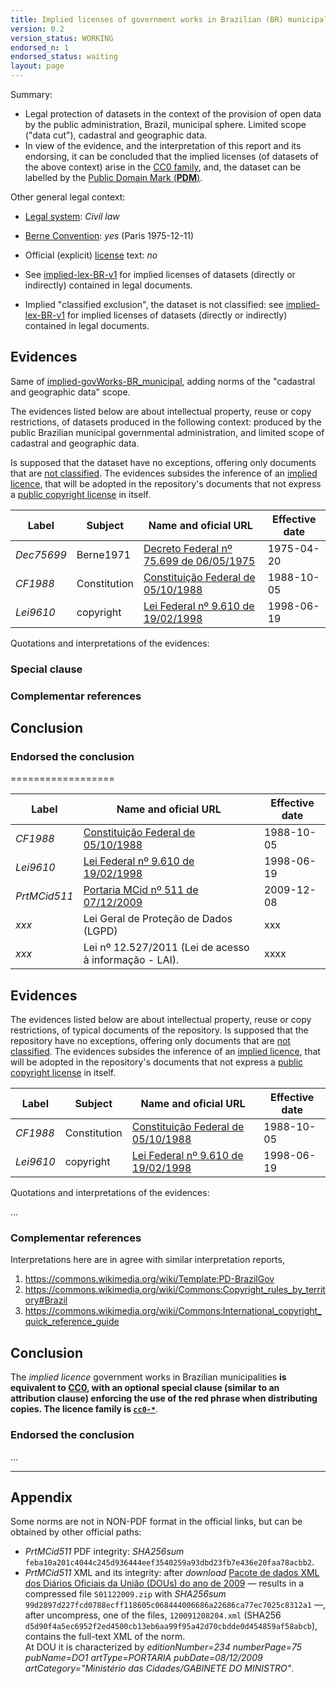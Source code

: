 ```yaml
---
title: Implied licenses of government works in Brazilian (BR) municipalities, cadastral and geographic data
version: 0.2
version_status: WORKING
endorsed_n: 1
endorsed_status: waiting
layout: page
---
```

Summary:
 * Legal protection of datasets in the context of the provision of open data by the public administration, Brazil, municipal sphere. Limited scope ("data cut"), cadastral and geographic data.
 * In view of the evidence, and the interpretation of this report and its endorsing,  it can be concluded that the implied licenses (of datasets of the above context) arise in the [CC0 family](../data/families.csv), and, the dataset can be labelled by the [Public Domain Mark (**PDM**)](https://creativecommons.org/publicdomain/mark/1.0/).

Other general legal context:

 * [Legal system](https://www.wikidata.org/wiki/Q2478386): *Civil law*

 * [Berne Convention](https://www.wikidata.org/wiki/Q217398): *yes* (Paris 1975-12-11)

 * Official (explicit) [license](https://www.wikidata.org/wiki/Q7257715) text: *no*

 * See [implied-lex-BR-v1](implied-lex-BR-v1.md) for implied licenses of datasets (directly or indirectly) contained in legal documents.

 * Implied "classified exclusion", the dataset is not classified: see [implied-lex-BR-v1](implied-lex-BR-v1.md) for implied licenses of datasets (directly or indirectly) contained in legal documents.

## Evidences

Same of [implied-govWorks-BR_municipal](implied-govWorks-BR_municipal-v1.md), adding norms of the "cadastral and geographic data" scope.


The evidences listed below are about intellectual property, reuse or copy restrictions, of datasets produced in the following context: produced by the public Brazilian municipal governmental administration, and limited scope of cadastral and geographic data.

Is supposed that the dataset have no exceptions, offering only documents that are [not classified](https://en.wikipedia.org/wiki/Classified_information).  The evidences subsides the inference of  an [implied licence](https://en.wikipedia.org/wiki/Implied_license), that will be adopted  in the repository's documents that not express a [public copyright license](https://en.wikipedia.org/wiki/Public_copyright_license) in itself.

Label  | Subject | Name and oficial URL | Effective date
---    | ---     | ---                  | ---
*Dec75699* | Berne1971 | [Decreto Federal nº 75.699 de 06/05/1975](http://www.lexml.gov.br/urn/urn:lex:br:federal:decreto:1975-05-06;75699) | 1975-04-20
*CF1988*  | Constitution | [Constituição Federal de 05/10/1988](http://www.lexml.gov.br/urn/urn:lex:br:federal:constituicao:1988-10-05;1988) | 1988-10-05
*Lei9610* | copyright | [Lei Federal nº 9.610 de 19/02/1998](http://www.lexml.gov.br/urn/urn:lex:br:federal:lei:1998-02-19;9610)| 1998-06-19

Quotations and interpretations of the evidences:


### Special clause

### Complementar references

## Conclusion

### Endorsed the conclusion

==================



Label  |  Name and oficial URL | Effective date
---    | ---                   | ---
*CF1988*  | [Constituição Federal de 05/10/1988](http://www.lexml.gov.br/urn/urn:lex:br:federal:constituicao:1988-10-05;1988) | 1988-10-05
*Lei9610* | [Lei Federal nº 9.610 de 19/02/1998](http://www.lexml.gov.br/urn/urn:lex:br:federal:lei:1998-02-19;9610) | 1998-06-19
*PrtMCid511* | [Portaria MCid nº 511 de 07/12/2009](http://pesquisa.in.gov.br/imprensa/jsp/visualiza/index.jsp?jornal=1&data=08/12/2009&pagina=75) | 2009-12-08
*xxx* | Lei Geral de Proteção de Dados (LGPD) | xxx
*xxx*  | Lei nº 12.527/2011 (Lei de acesso à informação - LAI).|xxxx


## Evidences

The evidences listed below are about intellectual property, reuse or copy restrictions, of typical documents of the repository. Is supposed that the repository have no exceptions, offering only documents that are [not classified](https://en.wikipedia.org/wiki/Classified_information).  The evidences subsides the inference of  an [implied licence](https://en.wikipedia.org/wiki/Implied_license), that will be adopted  in the repository's documents that not express a [public copyright license](https://en.wikipedia.org/wiki/Public_copyright_license) in itself.

Label  | Subject | Name and oficial URL | Effective date
---    | ---     | ---                  | ---
*CF1988*  | Constitution | [Constituição Federal de 05/10/1988](http://www.lexml.gov.br/urn/urn:lex:br:federal:constituicao:1988-10-05;1988) | 1988-10-05
*Lei9610* | copyright | [Lei Federal nº 9.610 de 19/02/1998](http://www.lexml.gov.br/urn/urn:lex:br:federal:lei:1998-02-19;9610)| 1998-06-19

Quotations and interpretations of the evidences:

...

### Complementar references
Interpretations here are in agree with similar interpretation reports,

  1. https://commons.wikimedia.org/wiki/Template:PD-BrazilGov
  2. https://commons.wikimedia.org/wiki/Commons:Copyright_rules_by_territory#Brazil
  3. https://commons.wikimedia.org/wiki/Commons:International_copyright_quick_reference_guide

## Conclusion

The *implied licence* government works in Brazilian municipalities **is equivalent to [CC0](https://creativecommons.org/publicdomain/zero/1.0/legalcode),  with an optional special clause (similar to an attribution clause) enforcing the use of the red phrase when distributing copies. The licence family is [`cc0-*`](https://github.com/ppKrauss/licenses/blob/master/data/families.csv)**.

### Endorsed the conclusion
...

----

## Appendix

Some norms are not in NON-PDF format in the official links, but can be obtained by other official paths:  

* *PrtMCid511* PDF integrity: *SHA256sum*  `feba10a201c4044c245d936444eef3540259a93dbd23fb7e436e20faa78acbb2`.
* *PrtMCid511* XML and its integrity: after *download*  [Pacote de dados XML dos Diários Oficiais da União (DOUs) do ano de 2009](https://dados.gov.br/dataset/diario-oficial-da-uniao-materias-publicadas-em-2009/resource/d8d2a8e6-2a7e-41c2-bb9f-9e5c555ae97a) &mdash; results in a compressed file `S01122009.zip` with *SHA256sum* `99d2897d227fcd0788ecff118605c068444006686a22686ca77ec7025c8312a1` &mdash;, after uncompress, one of the files, `120091208204.xml` (SHA256  `d5d90f4a5ec6952f2ed4500cb13eb6aa99f95a42d70cbdde0d454859af58abcb`), contains the full-text XML of the norm.<br/>At DOU it is characterized by *editionNumber=234 numberPage=75 pubName=DO1 artType=PORTARIA pubDate=08/12/2009 artCategory="Ministério das Cidades/GABINETE DO MINISTRO"*.
